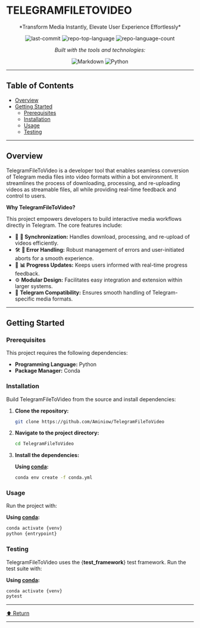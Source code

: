 # TELEGRAMFILETOVIDEO


<div align="center" id="top">
*Transform Media Instantly, Elevate User Experience Effortlessly*

![last-commit](https://img.shields.io/github/last-commit/Aminiow/TelegramFileToVideo?style=flat&logo=git&logoColor=white&color=0080ff)
![repo-top-language](https://img.shields.io/github/languages/top/Aminiow/TelegramFileToVideo?style=flat&color=0080ff)
![repo-language-count](https://img.shields.io/github/languages/count/Aminiow/TelegramFileToVideo?style=flat&color=0080ff)

*Built with the tools and technologies:*

![Markdown](https://img.shields.io/badge/Markdown-000000.svg?style=flat&logo=Markdown&logoColor=white)
![Python](https://img.shields.io/badge/Python-3776AB.svg?style=flat&logo=Python&logoColor=white)

</div>

---

## Table of Contents

- [Overview](#overview)
- [Getting Started](#getting-started)
  - [Prerequisites](#prerequisites)
  - [Installation](#installation)
  - [Usage](#usage)
  - [Testing](#testing)

---

## Overview

TelegramFileToVideo is a developer tool that enables seamless conversion of Telegram media files into video formats within a bot environment. It streamlines the process of downloading, processing, and re-uploading videos as streamable files, all while providing real-time feedback and control to users.

**Why TelegramFileToVideo?**

This project empowers developers to build interactive media workflows directly in Telegram. The core features include:

- 🧩 **🔄 Synchronization:** Handles download, processing, and re-upload of videos efficiently.
- 🛠️ **📝 Error Handling:** Robust management of errors and user-initiated aborts for a smooth experience.
- 🚦 **📊 Progress Updates:** Keeps users informed with real-time progress feedback.
- ⚙️ **Modular Design:** Facilitates easy integration and extension within larger systems.
- 🎥 **Telegram Compatibility:** Ensures smooth handling of Telegram-specific media formats.

---

## Getting Started

### Prerequisites

This project requires the following dependencies:

- **Programming Language:** Python
- **Package Manager:** Conda

### Installation

Build TelegramFileToVideo from the source and install dependencies:

1. **Clone the repository:**

   ```sh
   git clone https://github.com/Aminiow/TelegramFileToVideo
   ```

2. **Navigate to the project directory:**

   ```sh
   cd TelegramFileToVideo
   ```

3. **Install the dependencies:**

   **Using [conda](https://docs.conda.io/):**

   ```sh
   conda env create -f conda.yml
   ```

### Usage

Run the project with:

**Using [conda](https://docs.conda.io/):**

```sh
conda activate {venv}
python {entrypoint}
```

### Testing

TelegramFileToVideo uses the {**test_framework**} test framework. Run the test suite with:

**Using [conda](https://docs.conda.io/):**

```sh
conda activate {venv}
pytest
```

---

[⬆ Return](#top)

---
